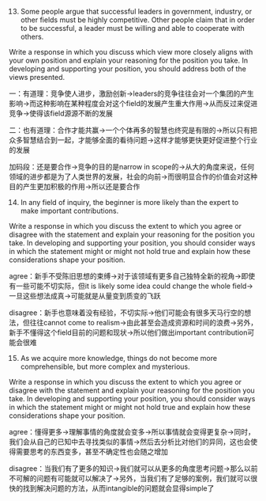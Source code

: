 13.  Some people argue that successful leaders in government, industry, or other fields must be highly competitive. Other people claim that in order to be successful, a leader must be willing and able to cooperate with others.

Write a response in which you discuss which view more closely aligns with your own position and explain your reasoning for the position you take. In developing and supporting your position, you should address both of the views presented.

一：有道理：竞争使人进步，激励创新→leaders的竞争往往会对一个集团的产生影响→而这种影响在某种程度会对这个field的发展产生重大作用→从而反过来促进竞争→使得该field源源不断的发展

二：也有道理：合作才能共赢→一个个体再多的智慧也终究是有限的→所以只有把众多智慧结合到一起，才能够全面的看待问题→这样才能够更快更好促进整个行业的发展

加码段：还是要合作→竞争的目的是narrow in scope的→从大的角度来说，任何领域的进步都是为了人类世界的发展，社会的向前→而很明显合作的价值会对这种目的产生更加积极的作用→所以还是要合作



14.  In any field of inquiry, the beginner is more likely than the expert to make important contributions.

Write a response in which you discuss the extent to which you agree or disagree with the statement and explain your reasoning for the position you take. In developing and supporting your position, you should consider ways in which the statement might or might not hold true and explain how these considerations shape your position.

agree：新手不受陈旧思想的束缚→对于该领域有更多自己独特全新的视角→即使有一些可能不切实际，但it is likely some idea could change the whole field→一旦这些想法成真→可能就是从量变到质变的飞跃

disagree：新手也意味着没有经验，不切实际→他们可能会有很多天马行空的想法，但往往cannot come to realism→由此甚至会造成资源和时间的浪费→另外，新手不懂得这个field目前的问题和现状→所以他们做出important contribution可能会很难



15.  As we acquire more knowledge, things do not become more comprehensible, but more complex and mysterious.

Write a response in which you discuss the extent to which you agree or disagree with the statement and explain your reasoning for the position you take. In developing and supporting your position, you should consider ways in which the statement might or might not hold true and explain how these considerations shape your position.

agree：懂得更多→理解事情的角度就会变多→所以事情就会变得更复杂→同时，我们会从自己的已知中去寻找类似的事情→然后去分析比对他们的异同，这也会使得需要思考的东西变多，甚至不确定性也会随之增加

disagree：当我们有了更多的知识→我们就可以从更多的角度思考问题→那么以前不可解的问题有可能就可以解决了→另外，当我们有了足够的案例，我们就可以很快的找到解决问题的方法，从而intangible的问题就会显得simple了